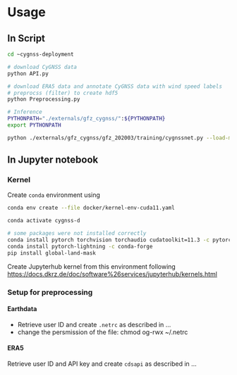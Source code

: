 # Usage

## In Script

```bash
cd ~cygnss-deployment

# download CyGNSS data
python API.py

# download ERA5 data and annotate CyGNSS data with wind speed labels
# preprocss (filter) to create hdf5
python Preprocessing.py

# Inference
PYTHONPATH="./externals/gfz_cygnss/":${PYTHONPATH}
export PYTHONPATH

python ./externals/gfz_cygnss/gfz_202003/training/cygnssnet.py --load-model-path /work/ka1176/shared_data/2022-cygnss-deployment/cygnss_trained_model/ygambdos_yykDM/trained_model/checkpoint/cygnssnet-epoch\=0.ckpt --data ./dev_data --save-y-true --prediction-output-path ./prediction/current_predictions.h5
```

## In Jupyter notebook

### Kernel

Create `conda` environment using

```bash
conda env create --file docker/kernel-env-cuda11.yaml

conda activate cygnss-d

# some packages were not installed correctly
conda install pytorch torchvision torchaudio cudatoolkit=11.3 -c pytorch
conda install pytorch-lightning -c conda-forge
pip install global-land-mask
```
Create Jupyterhub kernel from this environment following https://docs.dkrz.de/doc/software%26services/jupyterhub/kernels.html

### Setup for preprocessing

#### Earthdata

- Retrieve user ID and create `.netrc` as described in ...
- change the persmission of the file: chmod og-rwx ~/.netrc

#### ERA5

Retrieve user ID and API key and create `cdsapi` as described in ...
